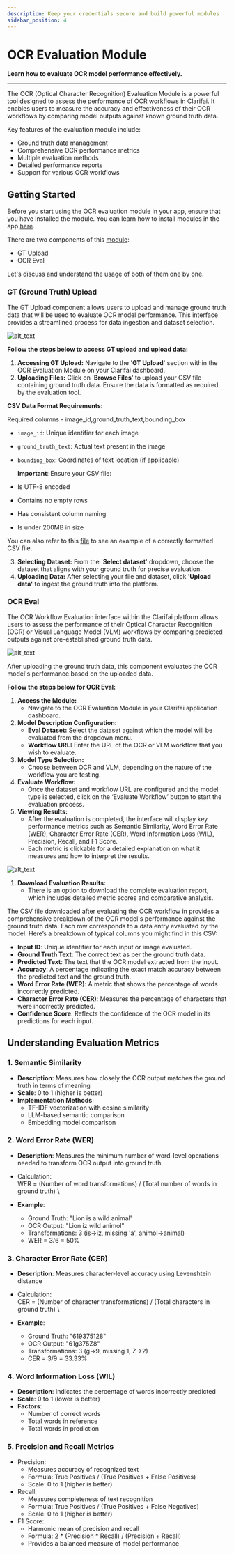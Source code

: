 ```yaml
---
description: Keep your credentials secure and build powerful modules
sidebar_position: 4
---
```



# OCR Evaluation Module


**Learn how to evaluate OCR model performance effectively.**
<hr />

The OCR (Optical Character Recognition) Evaluation Module is a powerful tool designed to assess the performance of OCR workflows in Clarifai. It enables users to measure the accuracy and effectiveness of their OCR workflows by comparing model outputs against known ground truth data. 

Key features of the evaluation module include:



* Ground truth data management
* Comprehensive OCR performance metrics
* Multiple evaluation methods
* Detailed performance reports
* Support for various OCR workflows


## **Getting Started**

Before you start using the OCR evaluation module in your app, ensure that you have installed the module. You can learn how to install modules in the app [here](https://docs.clarifai.com/portal-guide/modules/create-install/#install-the-created-module-version).

There are two components of this [module](https://clarifai.com/mogith-p-n/OCR-ground-truth):



* GT Upload
* OCR Eval

Let's discuss and understand the usage of both of them one by one.


### GT (Ground Truth) Upload

The GT Upload component allows users to upload and manage ground truth data that will be used to evaluate OCR model performance. This interface provides a streamlined process for data ingestion and dataset selection.



![alt_text](/img/modules/ocr_1.png)


**Follow the steps below to access GT upload and upload data:**



1. **Accessing GT Upload:** Navigate to the '**GT Upload**' section within the OCR Evaluation Module on your Clarifai dashboard.
2. **Uploading Files:** Click on '**Browse Files**' to upload your CSV file containing ground truth data. Ensure the data is formatted as required by the evaluation tool.

**CSV Data Format Requirements:**

Required columns - image_id,ground_truth_text,bounding_box



* `image_id`: Unique identifier for each image
* `ground_truth_text`: Actual text present in the image
* `bounding_box`: Coordinates of text location (if applicable)

    **Important**: Ensure your CSV file:

* Is UTF-8 encoded
* Contains no empty rows
* Has consistent column naming
* Is under 200MB in size

You can also refer to this [file](https://github.com/mogith-pn/Assests/blob/main/gt.csv) to see an example of a correctly formatted CSV file.



3. **Selecting Dataset:** From the '**Select dataset**' dropdown, choose the dataset that aligns with your ground truth for precise evaluation.
4. **Uploading Data:** After selecting your file and dataset, click '**Upload data'** to ingest the ground truth into the platform.


### OCR Eval

The OCR Workflow Evaluation interface within the Clarifai platform allows users to assess the performance of their Optical Character Recognition (OCR) or Visual Language Model (VLM) workflows by comparing predicted outputs against pre-established ground truth data.

![alt_text](/img/modules/ocr_2.png)


After uploading the ground truth data, this component evaluates the OCR model's performance based on the uploaded data.

**Follow the steps below for OCR Eval:**



1. **Access the Module:**
    * Navigate to the OCR Evaluation Module in your Clarifai application dashboard.
2. **Model Description Configuration:**
    * **Eval Dataset:** Select the dataset against which the model will be evaluated from the dropdown menu.
    * **Workflow URL:** Enter the URL of the OCR or VLM workflow that you wish to evaluate.
3. **Model Type Selection:**
    * Choose between OCR and VLM, depending on the nature of the workflow you are testing.
4. **Evaluate Workflow:**
    * Once the dataset and workflow URL are configured and the model type is selected, click on the ‘Evaluate Workflow’ button to start the evaluation process.
5. **Viewing Results:**
    * After the evaluation is completed, the interface will display key performance metrics such as Semantic Similarity, Word Error Rate (WER), Character Error Rate (CER), Word Information Loss (WIL), Precision, Recall, and F1 Score.
    * Each metric is clickable for a detailed explanation on what it measures and how to interpret the results.


![alt_text](/img/modules/ocr_3.png)


1. **Download Evaluation Results:**
    * There is an option to download the complete evaluation report, which includes detailed metric scores and comparative analysis. 

The CSV file downloaded after evaluating the OCR workflow in provides a comprehensive breakdown of the OCR model's performance against the ground truth data. Each row corresponds to a data entry evaluated by the model. Here’s a breakdown of typical columns you might find in this CSV:



* **Input ID**: Unique identifier for each input or image evaluated.
* **Ground Truth Text**: The correct text as per the ground truth data.
* **Predicted Text**: The text that the OCR model extracted from the input.
* **Accuracy**: A percentage indicating the exact match accuracy between the predicted text and the ground truth.
* **Word Error Rate (WER)**: A metric that shows the percentage of words incorrectly predicted.
* **Character Error Rate (CER)**: Measures the percentage of characters that were incorrectly predicted.
* **Confidence Score**: Reflects the confidence of the OCR model in its predictions for each input.


## **Understanding Evaluation Metrics**


### **1. Semantic Similarity**



* **Description**: Measures how closely the OCR output matches the ground truth in terms of meaning
* **Scale**: 0 to 1 (higher is better)
* **Implementation Methods**:
    * TF-IDF vectorization with cosine similarity
    * LLM-based semantic comparison
    * Embedding model comparison


### **2. Word Error Rate (WER)**



* **Description**: Measures the minimum number of word-level operations needed to transform OCR output into ground truth
* Calculation: \
WER = (Number of word transformations) / (Total number of words in ground truth) \

* **Example**:
    * Ground Truth: "Lion is a wild animal"
    * OCR Output: "Lion iz wild animol"
    * Transformations: 3 (is→iz, missing 'a', animol→animal)
    * WER = 3/6 = 50%


### **3. Character Error Rate (CER)**



* **Description**: Measures character-level accuracy using Levenshtein distance
* Calculation: \
CER = (Number of character transformations) / (Total characters in ground truth) \

* **Example**:
    * Ground Truth: "619375128"
    * OCR Output: "61g375Z8"
    * Transformations: 3 (g→9, missing 1, Z→2)
    * CER = 3/9 = 33.33%


### **4. Word Information Loss (WIL)**



* **Description**: Indicates the percentage of words incorrectly predicted
* **Scale**: 0 to 1 (lower is better)
* **Factors**:
    * Number of correct words
    * Total words in reference
    * Total words in prediction


### **5. Precision and Recall Metrics**



* Precision:
    * Measures accuracy of recognized text
    * Formula: True Positives / (True Positives + False Positives)
    * Scale: 0 to 1 (higher is better)
* Recall:
    * Measures completeness of text recognition
    * Formula: True Positives / (True Positives + False Negatives)
    * Scale: 0 to 1 (higher is better)
* F1 Score:
    * Harmonic mean of precision and recall
    * Formula: 2 * (Precision * Recall) / (Precision + Recall)
    * Provides a balanced measure of model performance
